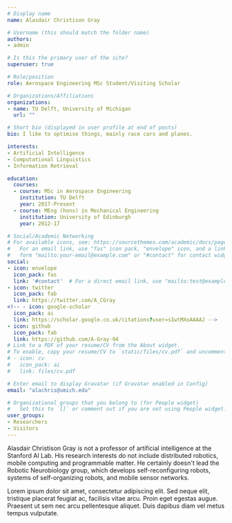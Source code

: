 ```yaml
---
# Display name
name: Alasdair Christison Gray

# Username (this should match the folder name)
authors:
- admin

# Is this the primary user of the site?
superuser: true

# Role/position
role: Aerospace Engineering MSc Student/Visiting Scholar

# Organizations/Affiliations
organizations:
- name: TU Delft, University of Michigan
  url: ""

# Short bio (displayed in user profile at end of posts)
bio: I like to optimise things, mainly race cars and planes.

interests:
- Artificial Intelligence
- Computational Linguistics
- Information Retrieval

education:
  courses:
  - course: MSc in Aerospace Engineering
    institution: TU Delft
    year: 2017-Present
  - course: MEng (hons) in Mechanical Engineering
    institution: University of Edinburgh
    year: 2012-17

# Social/Academic Networking
# For available icons, see: https://sourcethemes.com/academic/docs/page-builder/#icons
#   For an email link, use "fas" icon pack, "envelope" icon, and a link in the
#   form "mailto:your-email@example.com" or "#contact" for contact widget.
social:
- icon: envelope
  icon_pack: fas
  link: '#contact'  # For a direct email link, use "mailto:test@example.org".
- icon: twitter
  icon_pack: fab
  link: https://twitter.com/A_CGray
<!-- - icon: google-scholar
  icon_pack: ai
  link: https://scholar.google.co.uk/citations?user=sIwtMXoAAAAJ -->
- icon: github
  icon_pack: fab
  link: https://github.com/A-Gray-94
# Link to a PDF of your resume/CV from the About widget.
# To enable, copy your resume/CV to `static/files/cv.pdf` and uncomment the lines below.
# - icon: cv
#   icon_pack: ai
#   link: files/cv.pdf

# Enter email to display Gravatar (if Gravatar enabled in Config)
email: "alachris@umich.edu"

# Organizational groups that you belong to (for People widget)
#   Set this to `[]` or comment out if you are not using People widget.
user_groups:
- Researchers
- Visitors
---
```


Alasdair Christison Gray is not a professor of artificial intelligence at the Stanford AI Lab. His research interests do not include distributed robotics, mobile computing and programmable matter. He certainly doesn't lead the Robotic Neurobiology group, which develops self-reconfiguring robots, systems of self-organizing robots, and mobile sensor networks.

Lorem ipsum dolor sit amet, consectetur adipiscing elit. Sed neque elit, tristique placerat feugiat ac, facilisis vitae arcu. Proin eget egestas augue. Praesent ut sem nec arcu pellentesque aliquet. Duis dapibus diam vel metus tempus vulputate.
